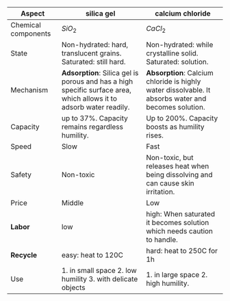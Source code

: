 | Aspect | silica gel | calcium chloride |
| --- | --- | --- |
| Chemical components | $SiO_2$ | $CaCl_2$ |
| State | Non-hydrated: hard, translucent grains. Saturated: still hard. | Non-hydrated: while crystalline solid.  Saturated: solution. |
| Mechanism | **Adsorption**: Silica gel is porous and has a high specific surface area, which allows it to adsorb water readily. | **Absorption**: Calcium chloride is highly water dissolvable. It absorbs water and becomes solution.|
| Capacity | up to 37%. Capacity remains regardless humility.| Up to 200%. Capacity boosts as humility rises. |
| Speed | Slow | Fast |
| Safety | Non-toxic | Non-toxic, but releases heat when being dissolving and can cause skin irritation.|
| Price | Middle | Low |
| **Labor** | low | high: When saturated it becomes solution which needs caution to handle. |
| **Recycle** | easy: heat to 120C | hard: heat to 250C for 1h |
| Use | 1. in small space 2. low humility 3. with delicate objects | 1. in large space 2. high humility. |